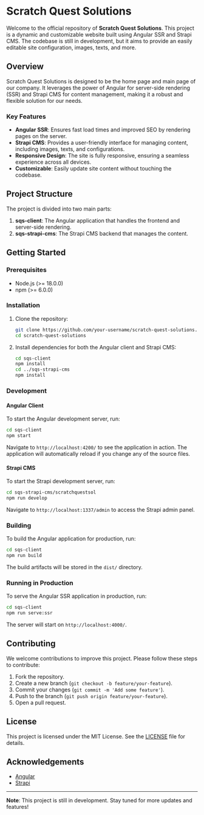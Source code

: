 # Scratch Quest Solutions

Welcome to the official repository of **Scratch Quest Solutions**. This project is a dynamic and customizable website built using Angular SSR and Strapi CMS. The codebase is still in development, but it aims to provide an easily editable site configuration, images, texts, and more.

## Overview

Scratch Quest Solutions is designed to be the home page and main page of our company. It leverages the power of Angular for server-side rendering (SSR) and Strapi CMS for content management, making it a robust and flexible solution for our needs.

### Key Features

- **Angular SSR**: Ensures fast load times and improved SEO by rendering pages on the server.
- **Strapi CMS**: Provides a user-friendly interface for managing content, including images, texts, and configurations.
- **Responsive Design**: The site is fully responsive, ensuring a seamless experience across all devices.
- **Customizable**: Easily update site content without touching the codebase.

## Project Structure

The project is divided into two main parts:

1. **sqs-client**: The Angular application that handles the frontend and server-side rendering.
2. **sqs-strapi-cms**: The Strapi CMS backend that manages the content.

## Getting Started

### Prerequisites

- Node.js (>= 18.0.0)
- npm (>= 6.0.0)

### Installation

1. Clone the repository:

    ```sh
    git clone https://github.com/your-username/scratch-quest-solutions.git
    cd scratch-quest-solutions
    ```

2. Install dependencies for both the Angular client and Strapi CMS:

    ```sh
    cd sqs-client
    npm install
    cd ../sqs-strapi-cms
    npm install
    ```

### Development

#### Angular Client

To start the Angular development server, run:

```sh
cd sqs-client
npm start
```

Navigate to `http://localhost:4200/` to see the application in action. The application will automatically reload if you change any of the source files.

#### Strapi CMS

To start the Strapi development server, run:

```sh
cd sqs-strapi-cms/scratchquestsol
npm run develop
```

Navigate to `http://localhost:1337/admin` to access the Strapi admin panel.

### Building

To build the Angular application for production, run:

```sh
cd sqs-client
npm run build
```

The build artifacts will be stored in the `dist/` directory.

### Running in Production

To serve the Angular SSR application in production, run:

```sh
cd sqs-client
npm run serve:ssr
```

The server will start on `http://localhost:4000/`.

## Contributing

We welcome contributions to improve this project. Please follow these steps to contribute:

1. Fork the repository.
2. Create a new branch (`git checkout -b feature/your-feature`).
3. Commit your changes (`git commit -m 'Add some feature'`).
4. Push to the branch (`git push origin feature/your-feature`).
5. Open a pull request.

## License

This project is licensed under the MIT License. See the [LICENSE](LICENSE) file for details.

## Acknowledgements

- [Angular](https://angular.io/)
- [Strapi](https://strapi.io/)

---

**Note**: This project is still in development. Stay tuned for more updates and features!
